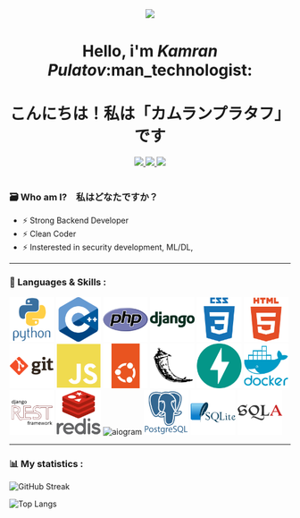 <div id='social_links' align='center'>
  <img src="https://media.giphy.com/media/pIrqpZjHNWiax4jzzg/giphy.gif" width="300"/>
  <h1>Hello, i'm <i>Kamran Pulatov</i>:man_technologist:</h1>
  <h1>こんにちは！私は「カムランプラタフ」です</h1>
  <a href="https://instagram.com/callistodev1">
    <img src="https://img.shields.io/badge/instagram-red?logo=instagram&logoColor=white&style=for-the-badge"/>
  </a>
  <a href="https://t.me/callistodev1">
    <img src="https://img.shields.io/badge/telegram-blue?logo=telegram&logoColor=white&style=for-the-badge"/>
  </a>
  <a href="https://github.com/WrldEngine">
    <img src="https://img.shields.io/badge/github-black?logo=github&logoColor=white&style=for-the-badge"/>
  </a><br>
  <img src="https://komarev.com/ghpvc/?username=WrldEngine&style=flat-square&color=yellow" alt=""/>
</div>

### :card_file_box: Who am I?　私はどなたですか？
- :zap: Strong Backend Developer
- :zap: Clean Coder
- :zap: Insterested in security development, ML/DL, 
---
### :page_facing_up: Languages & Skills :
<div>
  <img src="https://github.com/devicons/devicon/blob/master/icons/python/python-original-wordmark.svg" title="Python" alt="Python" width="80">
  <img src="https://github.com/devicons/devicon/blob/master/icons/cplusplus/cplusplus-original.svg" title="cpp" alt="cpp" width="80">
  <img src="https://github.com/devicons/devicon/blob/master/icons/php/php-original.svg" title="PHP" alt="PHP" width="80">
  <img src="https://github.com/devicons/devicon/blob/master/icons/django/django-plain-wordmark.svg" alt="django", width="80">
  <img src="https://github.com/devicons/devicon/blob/master/icons/css3/css3-plain-wordmark.svg" alt="css", width="80">
  <img src="https://github.com/devicons/devicon/blob/master/icons/html5/html5-plain-wordmark.svg" alt="html", width="80">
  <img src="https://github.com/devicons/devicon/blob/master/icons/git/git-original-wordmark.svg" alt="git", width="80">
  <img src="https://github.com/devicons/devicon/blob/master/icons/javascript/javascript-plain.svg" alt="js", width="80">
  <img src="https://github.com/devicons/devicon/blob/master/icons/ubuntu/ubuntu-original.svg" alt="ubuntu", width="80">
  <img src="https://github.com/devicons/devicon/blob/master/icons/flask/flask-original.svg" alt="flask", title="flask" width="80">
  <img src="https://github.com/devicons/devicon/blob/master/icons/fastapi/fastapi-plain.svg" alt="fastapi", title="fastapi" width="80">
  <img src="https://github.com/devicons/devicon/blob/master/icons/docker/docker-plain-wordmark.svg" alt="docker", title="docker" width="80">
  <img src="https://github.com/devicons/devicon/blob/master/icons/djangorest/djangorest-original-wordmark.svg" alt="djangorestframework", title="djangorestframework" width="80">
  <img src="https://github.com/devicons/devicon/blob/master/icons/redis/redis-original-wordmark.svg" alt="redis", title="redis" width="80">
  <img src="https://docs.aiogram.dev/en/latest/_static/logo.png" width="80px" title="aiogram" />
  <img src="https://github.com/devicons/devicon/blob/master/icons/postgresql/postgresql-plain-wordmark.svg" alt="psql" width="80px"/>
  <img src="https://github.com/devicons/devicon/blob/master/icons/sqlite/sqlite-original-wordmark.svg" alt="sqlite", width="80">
  <img src="https://github.com/devicons/devicon/blob/master/icons/sqlalchemy/sqlalchemy-original.svg" alt="sqlalchemy", title="sqlalchemy" width="80">
</div>

---
### :bar_chart: My statistics :

![GitHub Streak](http://github-readme-streak-stats.herokuapp.com?user=WrldEngine&theme=dark&background=000000)

![Top Langs](https://github-readme-stats.vercel.app/api/top-langs/?username=WrldEngine&layout=compact&theme=vision-friendly-dark)
